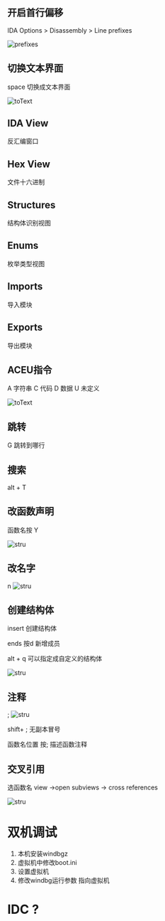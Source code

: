 ## 开启首行偏移

IDA Options > Disassembly > Line prefixes

![prefixes](../resource/LinePrefixes.png)

## 切换文本界面

space 切换成文本界面

![toText](../resource/To_text.png)


## IDA View

反汇编窗口

## Hex View

文件十六进制 

## Structures

结构体识别视图

## Enums

枚举类型视图


## Imports

导入模块

## Exports

导出模块

## ACEU指令
A 字符串
C 代码
D 数据
U 未定义


![toText](../resource/opcode.png)




## 跳转
G 跳转到哪行

## 搜索

alt + T

## 改函数声明
函数名按 Y

![stru](../resource/search.png)
## 改名字
n 
![stru](../resource/rename.png)
## 创建结构体
insert 创建结构体

ends 按d 新增成员

alt + q 可以指定成自定义的结构体

![stru](../resource/stru.png)

## 注释
;
![stru](../resource/comment.png)

shift+ ;  无副本冒号

函数名位置 按;  描述函数注释

## 交叉引用

选函数名
view ->open subviews -> cross references

![stru](../resource/Cross_references.png)


# 双机调试

1. 本机安装windbgz
2. 虚拟机中修改boot.ini
3. 设置虚拟机
4. 修改windbg运行参数 指向虚拟机




# IDC ?
